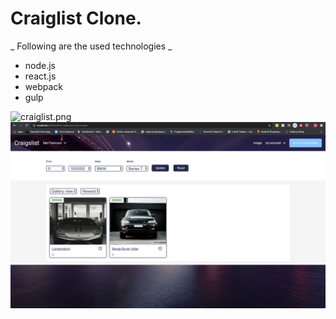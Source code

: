 # Craiglist Clone.


_ Following are the used technologies _

* node.js
* react.js
* webpack
* gulp

![craiglist.png](craiglist.png)
![craiglist_!.png](craiglist_1.png)
